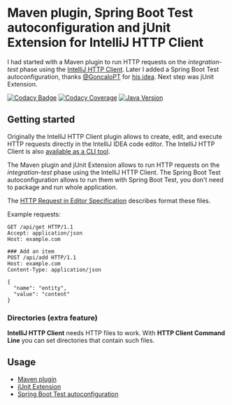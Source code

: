 # Maven plugin, Spring Boot Test autoconfiguration and jUnit Extension for IntelliJ HTTP Client

I had started with a Maven plugin to run HTTP requests on the <em>integration-test</em> phase
using the [IntelliJ HTTP Client][http-client]. Later I added a Spring Boot Test autoconfiguration,
thanks [@GoncaloPT][GoncaloPT] for [his idea][leverage-test]. Next step was jUnit Extension.

[![Codacy Badge](https://app.codacy.com/project/badge/Grade/73e1f8501ed84b0580dcf7ccee82c1e0)](https://app.codacy.com/gl/bot-by/ijhttp-maven-plugin/dashboard?utm_source=gl&utm_medium=referral&utm_content=&utm_campaign=Badge_grade)
[![Codacy Coverage](https://app.codacy.com/project/badge/Coverage/73e1f8501ed84b0580dcf7ccee82c1e0)](https://app.codacy.com/gl/bot-by/ijhttp-maven-plugin/dashboard?utm_source=gl&utm_medium=referral&utm_content=&utm_campaign=Badge_coverage)
[![Java Version](https://img.shields.io/static/v1?label=java&message=17&color=blue&logo=java&logoColor=E23D28)](https://www.oracle.com/java/technologies/downloads/#java17)

## Getting started

Originally the IntelliJ HTTP Client plugin allows to create, edit, and execute HTTP requests
directly in the IntelliJ IDEA code editor.
The IntelliJ HTTP Client is also [available as a CLI tool][cli-tool].

The Maven plugin and jUnit Extension allows to run HTTP requests on the <em>integration-test</em> phase
using the IntelliJ HTTP Client. The Spring Boot Test autoconfiguration allows to run them with
Spring Boot Test, you don't need to package and run whole application.

The [HTTP Request in Editor Specification][specification]
describes format these files.

Example requests:

```http
GET /api/get HTTP/1.1
Accept: application/json
Host: example.com

### Add an item
POST /api/add HTTP/1.1
Host: example.com
Content-Type: application/json

{
  "name": "entity",
  "value": "content"
}
```

### Directories (extra feature)

**IntelliJ HTTP Client** needs HTTP files to work.
With **HTTP Client Command Line** you can set directories that contain such files.

## Usage

* [Maven plugin][maven-plugin]
* [jUnit Extension][junit-extension]
* [Spring Boot Test autoconfiguration][autoconfiguration]

[http-client]: https://www.jetbrains.com/help/idea/http-client-in-product-code-editor.html

[GoncaloPT]: https://github.com/GoncaloPT "Gonçalo Silva"

[leverage-test]: https://github.com/bot-by/ijhttp-tools/issues/51 "Leverage test instead of using main app"

[cli-tool]: https://www.jetbrains.com/help/idea/http-client-cli.html

[specification]: https://github.com/JetBrains/http-request-in-editor-spec

[maven-plugin]: maven-plugin.html

[junit-extension]: junit-extension.html

[autoconfiguration]: autoconfiguration.html
